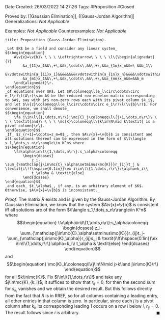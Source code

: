 <br />
<br />

Date Created: 26/03/2022 14:27:26
Tags: #Proposition #Closed

Proved by: [[Gaussian Elimination]], [[Gauss-Jordan Algorithm]]
Generalizations: _Not Applicable_

Examples: _Not Applicable_
Counterexamples: _Not Applicable_

``` ad-Proposition
title: Proposition (Gauss-Jordan Elimination).

_Let $K$ be a field and consider any linear system_
$$\begin{equation}
    A\v{x}=\v{b}\ \ \ \ \Leftrightarrow\ \ \ \ \l\{\begin{alignedat}{7}
        &a_{11}x_1&&\,+\,&&\,\cdots\,&&\,+\,&&a_{1n}x_n&&=\ &&b_1\\
        &\vdotswithin{a_{11}x_1}&&&&&&&&\vdotswithin{a_{1n}x_n}&&&&\vdotswithin{b_1}\\
        &a_{m1}x_1&&\,+\,&&\,\cdots\,&&\,+\,&&a_{mn}x_n&&=&&b_m
    \end{alignedat}\r.
\end{equation}$$
_of equations over $K$. Let $R\coloneqq\l(e_l\circ\cdots\circ e_1\r)\l(A\r)\sim A$ be the reduced row-echelon matrix corresponding to $A$, say with $r$ non-zero rows each with its pivot column $k_i$, and let $\v{z}\coloneqq\l(e_l\circ\cdots\circ e_1\r)\l(\v{b}\r)$. For convenience, we shall denote_
$$\begin{equation}
    \fa j\in\l\{1,\dots,n\r\}:\mc{C}_j\coloneqq\l\{j+1,\dots,n\r\}\ \ \ \ \textit{and}\ \ \ \ \mc{K}\coloneqq\l\{k\in\N\mid k\textit{ is a pivot column}\r\}.
\end{equation}$$
_If_ $z_{r+1}=\cdots=z_m=0$_, then $A\v{x}=\v{b}$ is consistent and all solutions thereof can be expressed in the form of $\l\langle s_1,\dots,s_n\r\rangle\in K^n$ where_
$$\begin{equation}
    \fa\alpha\in\l\{1,\dots,n\r\}:s_\alpha\coloneqq
        \begin{dcases}
            z_i-\sum_{\mathclap{j\in\mc{C}_\alpha\setminus\mc{K}}}r_{ij}t_j & \textit{i\!f\hspace{0.1in}}\ex i\in\l\{1,\dots,r\r\}:\alpha=k_i\\
            t_\alpha & \textit{else}
        \end{dcases}
\end{equation}$$
_and each_ $t_\alpha$_, if any, is an arbitrary element of $K$. Otherwise, $A\v{x}=\v{b}$ is inconsistent._

```

_Proof_. The matrix $R$ exists and is given by the Gauss-Jordan Algorithm. By Gaussian Elimination, we know that the system $A\v{x}=\v{b}$ is consistent iff all solutions are of the form $\l\langle s_1,\dots,s_n\r\rangle\in K^n$ where
$$\begin{equation}
    \fa\alpha\in\l\{1,\dots,n\r\}:s_\alpha\coloneqq
        \begin{dcases}
            z_i-\sum_{\mathclap{j\in\mc{C}_\alpha\setminus\mc{K}}}r_{ij}t_j-\sum_{\mathclap{j\in\mc{K}_\alpha}}r_{ij}s_j & \textit{i\!f\hspace{0.1in}}\ex i\in\l\{1,\dots,r\r\}:\alpha=k_i\\
            t_\alpha & \textit{else}
        \end{dcases}
\end{equation}$$
and
$$\begin{equation}
    \mc{K}_k\coloneqq\l\{j\in\N\mid j>k\land j\in\mc{K}\r\}
\end{equation}$$
for all $k\in\mc{K}$. Fix $i\in\l\{1,\dots,r\r\}$ and take any $j\in\mc{K}_{k_i}$; it suffices to show that $r_{ij}=0$, for then the second sum for $s_{k_i}$ vanishes and we obtain the desired result. But this follows directly from the fact that $R$ is in RREF, so for all columns containing a leading entry, all other entries in that column is zero. In particular, since each $j$ is a pivot column after $k_i$, its corresponding leading 1 occurs on a row $l$ below $i$, $r_{ij}=0$. The result follows since $i$ is arbitrary.<span style="float:right;">$\blacksquare$</span>
